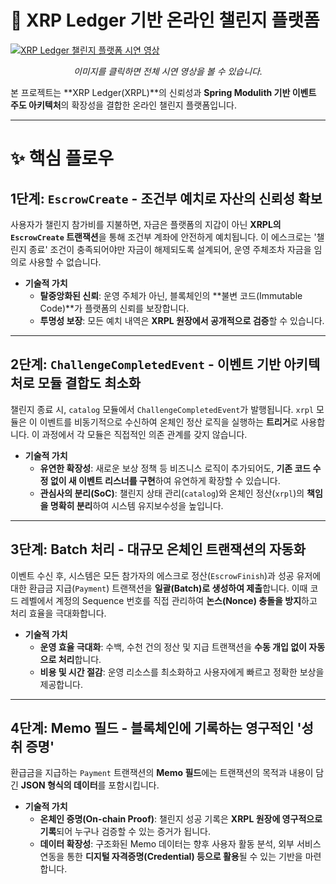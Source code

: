 # 🚀 XRP Ledger 기반 온라인 챌린지 플랫폼

[![XRP Ledger 챌린지 플랫폼 시연 영상](https://img.youtube.com/vi/axnqKjhl4eo/hqdefault.jpg)](https://youtu.be/axnqKjhl4eo)

<p align="center"><i>이미지를 클릭하면 전체 시연 영상을 볼 수 있습니다.</i></p>

본 프로젝트는 **XRP Ledger(XRPL)**의 신뢰성과 **Spring Modulith 기반 이벤트 주도 아키텍처**의 확장성을 결합한 온라인 챌린지 플랫폼입니다.

---

# ✨ 핵심 플로우

## 1단계: `EscrowCreate` - 조건부 예치로 자산의 신뢰성 확보
사용자가 챌린지 참가비를 지불하면, 자금은 플랫폼의 지갑이 아닌 **XRPL의 `EscrowCreate` 트랜잭션**을 통해 조건부 계좌에 안전하게 예치됩니다. 이 에스크로는 '챌린지 종료' 조건이 충족되어야만 자금이 해제되도록 설계되어, 운영 주체조차 자금을 임의로 사용할 수 없습니다.

* **기술적 가치**
    * **탈중앙화된 신뢰**: 운영 주체가 아닌, 블록체인의 **불변 코드(Immutable Code)**가 플랫폼의 신뢰를 보장합니다.
    * **투명성 보장**: 모든 예치 내역은 **XRPL 원장에서 공개적으로 검증**할 수 있습니다.

---

## 2단계: `ChallengeCompletedEvent` - 이벤트 기반 아키텍처로 모듈 결합도 최소화
챌린지 종료 시, `catalog` 모듈에서 `ChallengeCompletedEvent`가 발행됩니다. `xrpl` 모듈은 이 이벤트를 비동기적으로 수신하여 온체인 정산 로직을 실행하는 **트리거**로 사용합니다. 이 과정에서 각 모듈은 직접적인 의존 관계를 갖지 않습니다.

* **기술적 가치**
    * **유연한 확장성**: 새로운 보상 정책 등 비즈니스 로직이 추가되어도, **기존 코드 수정 없이 새 이벤트 리스너를 구현**하여 유연하게 확장할 수 있습니다.
    * **관심사의 분리(SoC)**: 챌린지 상태 관리(`catalog`)와 온체인 정산(`xrpl`)의 **책임을 명확히 분리**하여 시스템 유지보수성을 높입니다.

---

## 3단계: Batch 처리 - 대규모 온체인 트랜잭션의 자동화
이벤트 수신 후, 시스템은 모든 참가자의 에스크로 정산(`EscrowFinish`)과 성공 유저에 대한 환급금 지급(`Payment`) 트랜잭션을 **일괄(Batch)로 생성하여 제출**합니다. 이때 코드 레벨에서 계정의 Sequence 번호를 직접 관리하여 **논스(Nonce) 충돌을 방지**하고 처리 효율을 극대화합니다.

* **기술적 가치**
    * **운영 효율 극대화**: 수백, 수천 건의 정산 및 지급 트랜잭션을 **수동 개입 없이 자동으로 처리**합니다.
    * **비용 및 시간 절감**: 운영 리소스를 최소화하고 사용자에게 빠르고 정확한 보상을 제공합니다.

---

## 4단계: Memo 필드 - 블록체인에 기록하는 영구적인 '성취 증명'
환급금을 지급하는 `Payment` 트랜잭션의 **Memo 필드**에는 트랜잭션의 목적과 내용이 담긴 **JSON 형식의 데이터**를 포함시킵니다.

* **기술적 가치**
    * **온체인 증명(On-chain Proof)**: 챌린지 성공 기록은 **XRPL 원장에 영구적으로 기록**되어 누구나 검증할 수 있는 증거가 됩니다.
    * **데이터 확장성**: 구조화된 Memo 데이터는 향후 사용자 활동 분석, 외부 서비스 연동을 통한 **디지털 자격증명(Credential) 등으로 활용**될 수 있는 기반을 마련합니다.

